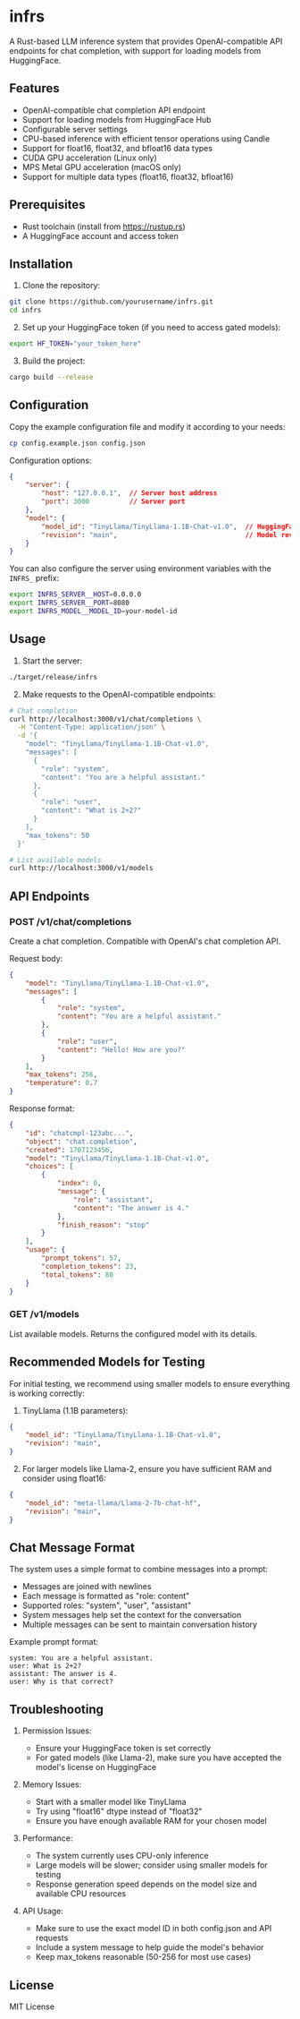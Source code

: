 # infrs

A Rust-based LLM inference system that provides OpenAI-compatible API endpoints for chat completion, with support for loading models from HuggingFace.

## Features

- OpenAI-compatible chat completion API endpoint
- Support for loading models from HuggingFace Hub
- Configurable server settings
- CPU-based inference with efficient tensor operations using Candle
- Support for float16, float32, and bfloat16 data types
- CUDA GPU acceleration (Linux only)
- MPS Metal GPU acceleration (macOS only)
- Support for multiple data types (float16, float32, bfloat16)

## Prerequisites

- Rust toolchain (install from https://rustup.rs)
- A HuggingFace account and access token

## Installation

1. Clone the repository:
```bash
git clone https://github.com/yourusername/infrs.git
cd infrs
```

2. Set up your HuggingFace token (if you need to access gated models):
```bash
export HF_TOKEN="your_token_here"
```

3. Build the project:
```bash
cargo build --release
```

## Configuration

Copy the example configuration file and modify it according to your needs:

```bash
cp config.example.json config.json
```

Configuration options:

```json
{
    "server": {
        "host": "127.0.0.1",  // Server host address
        "port": 3000          // Server port
    },
    "model": {
        "model_id": "TinyLlama/TinyLlama-1.1B-Chat-v1.0",  // HuggingFace model ID
        "revision": "main",                                // Model revision
    }
}
```

You can also configure the server using environment variables with the `INFRS_` prefix:

```bash
export INFRS_SERVER__HOST=0.0.0.0
export INFRS_SERVER__PORT=8080
export INFRS_MODEL__MODEL_ID=your-model-id
```

## Usage

1. Start the server:
```bash
./target/release/infrs
```

2. Make requests to the OpenAI-compatible endpoints:

```bash
# Chat completion
curl http://localhost:3000/v1/chat/completions \
  -H "Content-Type: application/json" \
  -d '{
    "model": "TinyLlama/TinyLlama-1.1B-Chat-v1.0",
    "messages": [
      {
        "role": "system",
        "content": "You are a helpful assistant."
      },
      {
        "role": "user",
        "content": "What is 2+2?"
      }
    ],
    "max_tokens": 50
  }'

# List available models
curl http://localhost:3000/v1/models
```

## API Endpoints

### POST /v1/chat/completions

Create a chat completion. Compatible with OpenAI's chat completion API.

Request body:
```json
{
    "model": "TinyLlama/TinyLlama-1.1B-Chat-v1.0",
    "messages": [
        {
            "role": "system",
            "content": "You are a helpful assistant."
        },
        {
            "role": "user",
            "content": "Hello! How are you?"
        }
    ],
    "max_tokens": 256,
    "temperature": 0.7
}
```

Response format:
```json
{
    "id": "chatcmpl-123abc...",
    "object": "chat.completion",
    "created": 1707123456,
    "model": "TinyLlama/TinyLlama-1.1B-Chat-v1.0",
    "choices": [
        {
            "index": 0,
            "message": {
                "role": "assistant",
                "content": "The answer is 4."
            },
            "finish_reason": "stop"
        }
    ],
    "usage": {
        "prompt_tokens": 57,
        "completion_tokens": 23,
        "total_tokens": 80
    }
}
```

### GET /v1/models

List available models. Returns the configured model with its details.

## Recommended Models for Testing

For initial testing, we recommend using smaller models to ensure everything is working correctly:

1. TinyLlama (1.1B parameters):
```json
{
    "model_id": "TinyLlama/TinyLlama-1.1B-Chat-v1.0",
    "revision": "main",
}
```

2. For larger models like Llama-2, ensure you have sufficient RAM and consider using float16:
```json
{
    "model_id": "meta-llama/Llama-2-7b-chat-hf",
    "revision": "main",
}
```

## Chat Message Format

The system uses a simple format to combine messages into a prompt:
- Messages are joined with newlines
- Each message is formatted as "role: content"
- Supported roles: "system", "user", "assistant"
- System messages help set the context for the conversation
- Multiple messages can be sent to maintain conversation history

Example prompt format:
```
system: You are a helpful assistant.
user: What is 2+2?
assistant: The answer is 4.
user: Why is that correct?
```

## Troubleshooting

1. Permission Issues:
   - Ensure your HuggingFace token is set correctly
   - For gated models (like Llama-2), make sure you have accepted the model's license on HuggingFace

2. Memory Issues:
   - Start with a smaller model like TinyLlama
   - Try using "float16" dtype instead of "float32"
   - Ensure you have enough available RAM for your chosen model

3. Performance:
   - The system currently uses CPU-only inference
   - Large models will be slower; consider using smaller models for testing
   - Response generation speed depends on the model size and available CPU resources

4. API Usage:
   - Make sure to use the exact model ID in both config.json and API requests
   - Include a system message to help guide the model's behavior
   - Keep max_tokens reasonable (50-256 for most use cases)

## License

MIT License
